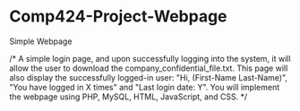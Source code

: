 # Comp424-Project-Webpage
Simple Webpage

/* A simple login page, and upon successfully logging into the system, it will allow the user to download the company_confidential_file.txt. This page will also display the successfully logged-in user: "Hi, (First-Name Last-Name)", "You have logged in X times" and "Last login date: Y". You will implement the webpage using PHP, MySQL, HTML, JavaScript, and CSS. */
